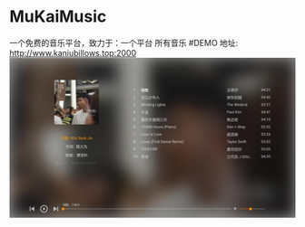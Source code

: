 # MuKaiMusic
一个免费的音乐平台，致力于：一个平台 所有音乐
#DEMO 地址:
http://www.kaniubillows.top:2000
![Image text](https://raw.githubusercontent.com/KaniuBillows/MuKaiMusic/master/displayImages/player.jpg)

